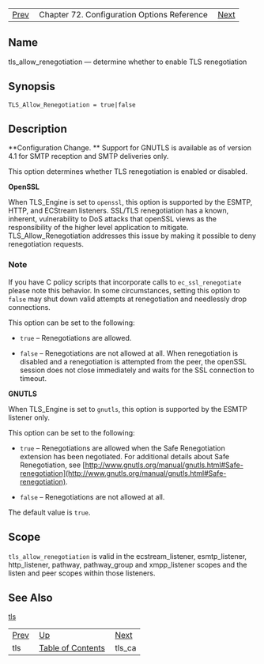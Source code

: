 |     |     |     |
| --- | --- | --- |
| [Prev](config.ref.tls)  | Chapter 72. Configuration Options Reference |  [Next](config.tls_ca) |

<a name="config.tls_allow_renegotiation"></a>
## Name

tls_allow_renegotiation — determine whether to enable TLS renegotiation

## Synopsis

`TLS_Allow_Renegotiation = true|false`

<a name="idp26911296"></a>
## Description

**Configuration Change. ** Support for GNUTLS is available as of version 4.1 for SMTP reception and SMTP deliveries only.

This option determines whether TLS renegotiation is enabled or disabled.

**OpenSSL**

When TLS_Engine is set to `openssl`, this option is supported by the ESMTP, HTTP, and ECStream listeners. SSL/TLS renegotiation has a known, inherent, vulnerability to DoS attacks that openSSL views as the responsibility of the higher level application to mitigate. TLS_Allow_Renegotiation addresses this issue by making it possible to deny renegotiation requests.

### Note

If you have C policy scripts that incorporate calls to `ec_ssl_renegotiate` please note this behavior. In some circumstances, setting this option to `false` may shut down valid attempts at renegotiation and needlessly drop connections.

This option can be set to the following:

*   `true` – Renegotiations are allowed.

*   `false` – Renegotiations are not allowed at all. When renegotiation is disabled and a renegotiation is attempted from the peer, the openSSL session does not close immediately and waits for the SSL connection to timeout.

**GNUTLS**

When TLS_Engine is set to `gnutls`, this option is supported by the ESMTP listener only.

This option can be set to the following:

*   `true` – Renegotiations are allowed when the Safe Renegotiation extension has been negotiated. For additional details about Safe Renegotiation, see [http://www.gnutls.org/manual/gnutls.html#Safe-renegotiation](http://www.gnutls.org/manual/gnutls.html#Safe-renegotiation).

*   `false` – Renegotiations are not allowed at all.

The default value is `true`.

<a name="idp26930448"></a>
## Scope

`tls_allow_renegotiation` is valid in the ecstream_listener, esmtp_listener, http_listener, pathway, pathway_group and xmpp_listener scopes and the listen and peer scopes within those listeners.

<a name="idp26932416"></a>
## See Also

[tls](config.ref.tls "tls")

|     |     |     |
| --- | --- | --- |
| [Prev](config.ref.tls)  | [Up](config.options.ref) |  [Next](config.tls_ca) |
| tls  | [Table of Contents](index) |  tls_ca |

